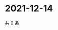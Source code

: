 # 2021-12-14

共 0 条

<!-- BEGIN WEIBO -->
<!-- 最后更新时间 Tue Dec 14 2021 14:17:19 GMT+0800 (China Standard Time) -->

<!-- END WEIBO -->
